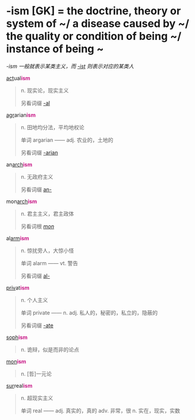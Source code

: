# -ism [GK] = the doctrine, theory or system of ~/ a disease caused by ~/ the quality or condition of being ~/ instance of being ~

*-ism 一般就表示某类主义，而 [-ist](-ist.md) 则表示对应的某类人*

[act](_act_.md)ual<b style="color: #C71585;">ism</b>
> n. 现实论，现实主义
>
> 另看词缀 [-al](-al.md)

[agr](_agr_.md)arian<b style="color: #C71585;">ism</b>
> n. 田地均分法，平均地权论
>
> 单词 argarian —— adj. 农业的，土地的
>
> 另看词缀 [-arian](-arian.md)

an[arch](_arch_.md)<b style="color: #C71585;">ism</b>
> n. 无政府主义
>
> 另看词缀 [an-](a-.2.md)

mon[arch](_arch_.md)<b style="color: #C71585;">ism</b>
> n. 君主主义，君主政体
>
> 另看词根 [_mon_](_mon_.2.md)

al[arm](_arm_.md)<b style="color: #C71585;">ism</b>
> n. 惊扰旁人，大惊小怪
>
> 单词 alarm —— vt. 警告
>
> 另看词缀 [al-](ad-.md)

[priv](_priv_.md)at<b style="color: #C71585;">ism</b>
> n. 个人主义
>
> 单词 private —— n. adj. 私人的，秘密的，私立的，隐蔽的
>
> 另看词缀 [-ate](-ate.md)

[soph](_soph_.md)<b style="color: #C71585;">ism</b>
> n. 诡辩，似是而非的论点

[mon](_mon_.2.md)<b style="color: #C71585;">ism</b>
> n. [哲]一元论

[sur](sur-.md)real<b style="color: #C71585;">ism</b>
> n. 超现实主义
>
> 单词 real —— adj. 真实的，真的 adv. 非常，很 n. 实在，现实，实数